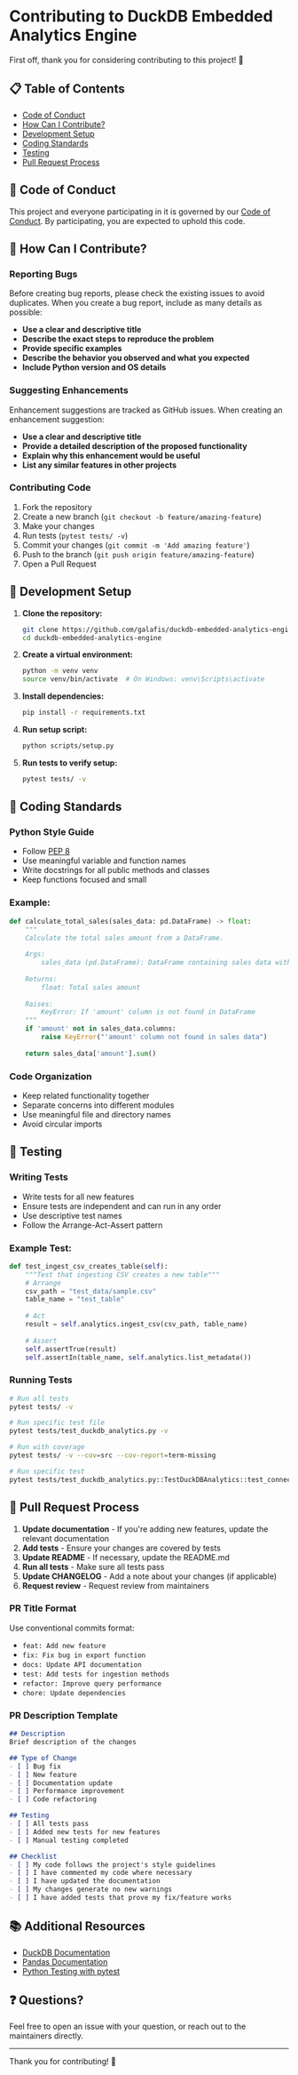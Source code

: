 # Contributing to DuckDB Embedded Analytics Engine

First off, thank you for considering contributing to this project! 🎉

## 📋 Table of Contents

- [Code of Conduct](#code-of-conduct)
- [How Can I Contribute?](#how-can-i-contribute)
- [Development Setup](#development-setup)
- [Coding Standards](#coding-standards)
- [Testing](#testing)
- [Pull Request Process](#pull-request-process)

## 📜 Code of Conduct

This project and everyone participating in it is governed by our [Code of Conduct](CODE_OF_CONDUCT.md). By participating, you are expected to uphold this code.

## 🤝 How Can I Contribute?

### Reporting Bugs

Before creating bug reports, please check the existing issues to avoid duplicates. When you create a bug report, include as many details as possible:

- **Use a clear and descriptive title**
- **Describe the exact steps to reproduce the problem**
- **Provide specific examples**
- **Describe the behavior you observed and what you expected**
- **Include Python version and OS details**

### Suggesting Enhancements

Enhancement suggestions are tracked as GitHub issues. When creating an enhancement suggestion:

- **Use a clear and descriptive title**
- **Provide a detailed description of the proposed functionality**
- **Explain why this enhancement would be useful**
- **List any similar features in other projects**

### Contributing Code

1. Fork the repository
2. Create a new branch (`git checkout -b feature/amazing-feature`)
3. Make your changes
4. Run tests (`pytest tests/ -v`)
5. Commit your changes (`git commit -m 'Add amazing feature'`)
6. Push to the branch (`git push origin feature/amazing-feature`)
7. Open a Pull Request

## 🔧 Development Setup

1. **Clone the repository:**
   ```bash
   git clone https://github.com/galafis/duckdb-embedded-analytics-engine.git
   cd duckdb-embedded-analytics-engine
   ```

2. **Create a virtual environment:**
   ```bash
   python -m venv venv
   source venv/bin/activate  # On Windows: venv\Scripts\activate
   ```

3. **Install dependencies:**
   ```bash
   pip install -r requirements.txt
   ```

4. **Run setup script:**
   ```bash
   python scripts/setup.py
   ```

5. **Run tests to verify setup:**
   ```bash
   pytest tests/ -v
   ```

## 📝 Coding Standards

### Python Style Guide

- Follow [PEP 8](https://www.python.org/dev/peps/pep-0008/)
- Use meaningful variable and function names
- Write docstrings for all public methods and classes
- Keep functions focused and small

### Example:

```python
def calculate_total_sales(sales_data: pd.DataFrame) -> float:
    """
    Calculate the total sales amount from a DataFrame.
    
    Args:
        sales_data (pd.DataFrame): DataFrame containing sales data with 'amount' column
        
    Returns:
        float: Total sales amount
        
    Raises:
        KeyError: If 'amount' column is not found in DataFrame
    """
    if 'amount' not in sales_data.columns:
        raise KeyError("'amount' column not found in sales data")
    
    return sales_data['amount'].sum()
```

### Code Organization

- Keep related functionality together
- Separate concerns into different modules
- Use meaningful file and directory names
- Avoid circular imports

## 🧪 Testing

### Writing Tests

- Write tests for all new features
- Ensure tests are independent and can run in any order
- Use descriptive test names
- Follow the Arrange-Act-Assert pattern

### Example Test:

```python
def test_ingest_csv_creates_table(self):
    """Test that ingesting CSV creates a new table"""
    # Arrange
    csv_path = "test_data/sample.csv"
    table_name = "test_table"
    
    # Act
    result = self.analytics.ingest_csv(csv_path, table_name)
    
    # Assert
    self.assertTrue(result)
    self.assertIn(table_name, self.analytics.list_metadata())
```

### Running Tests

```bash
# Run all tests
pytest tests/ -v

# Run specific test file
pytest tests/test_duckdb_analytics.py -v

# Run with coverage
pytest tests/ -v --cov=src --cov-report=term-missing

# Run specific test
pytest tests/test_duckdb_analytics.py::TestDuckDBAnalytics::test_connect -v
```

## 🔀 Pull Request Process

1. **Update documentation** - If you're adding new features, update the relevant documentation
2. **Add tests** - Ensure your changes are covered by tests
3. **Update README** - If necessary, update the README.md
4. **Run all tests** - Make sure all tests pass
5. **Update CHANGELOG** - Add a note about your changes (if applicable)
6. **Request review** - Request review from maintainers

### PR Title Format

Use conventional commits format:
- `feat: Add new feature`
- `fix: Fix bug in export function`
- `docs: Update API documentation`
- `test: Add tests for ingestion methods`
- `refactor: Improve query performance`
- `chore: Update dependencies`

### PR Description Template

```markdown
## Description
Brief description of the changes

## Type of Change
- [ ] Bug fix
- [ ] New feature
- [ ] Documentation update
- [ ] Performance improvement
- [ ] Code refactoring

## Testing
- [ ] All tests pass
- [ ] Added new tests for new features
- [ ] Manual testing completed

## Checklist
- [ ] My code follows the project's style guidelines
- [ ] I have commented my code where necessary
- [ ] I have updated the documentation
- [ ] My changes generate no new warnings
- [ ] I have added tests that prove my fix/feature works
```

## 📚 Additional Resources

- [DuckDB Documentation](https://duckdb.org/docs/)
- [Pandas Documentation](https://pandas.pydata.org/docs/)
- [Python Testing with pytest](https://docs.pytest.org/)

## ❓ Questions?

Feel free to open an issue with your question, or reach out to the maintainers directly.

---

Thank you for contributing! 🙏
